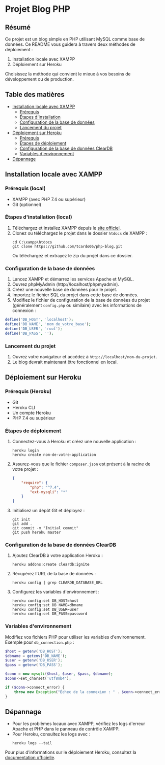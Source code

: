 # Projet Blog PHP

## Résumé

Ce projet est un blog simple en PHP utilisant MySQL comme base de données. Ce README vous guidera à travers deux méthodes de déploiement :

1. Installation locale avec XAMPP
2. Déploiement sur Heroku

Choisissez la méthode qui convient le mieux à vos besoins de développement ou de production.

## Table des matières

- [Installation locale avec XAMPP](#installation-locale-avec-xampp)
  - [Prérequis](#prérequis-local)
  - [Étapes d'installation](#étapes-dinstallation-local)
  - [Configuration de la base de données](#configuration-de-la-base-de-données)
  - [Lancement du projet](#lancement-du-projet)
- [Déploiement sur Heroku](#déploiement-sur-heroku)
  - [Prérequis](#prérequis-heroku)
  - [Étapes de déploiement](#étapes-de-déploiement)
  - [Configuration de la base de données ClearDB](#configuration-de-la-base-de-données-cleardb)
  - [Variables d'environnement](#variables-denvironnement)
- [Dépannage](#dépannage)

## Installation locale avec XAMPP

### Prérequis (local)

- XAMPP (avec PHP 7.4 ou supérieur)
- Git (optionnel)

### Étapes d'installation (local)

1. Téléchargez et installez XAMPP depuis le [site officiel](https://www.apachefriends.org/index.html).
2. Clonez ou téléchargez le projet dans le dossier `htdocs` de XAMPP :
   ```
   cd C:\xampp\htdocs
   git clone https://github.com/tcardo06/php-blog.git
   ```
   Ou téléchargez et extrayez le zip du projet dans ce dossier.

### Configuration de la base de données

1. Lancez XAMPP et démarrez les services Apache et MySQL.
2. Ouvrez phpMyAdmin (http://localhost/phpmyadmin).
3. Créez une nouvelle base de données pour le projet.
4. Importez le fichier SQL du projet dans cette base de données.
5. Modifiez le fichier de configuration de la base de données du projet (généralement `config.php` ou similaire) avec les informations de connexion :

```php
define('DB_HOST', 'localhost');
define('DB_NAME', 'nom_de_votre_base');
define('DB_USER', 'root');
define('DB_PASS', '');
```

### Lancement du projet

1. Ouvrez votre navigateur et accédez à `http://localhost/nom-du-projet`.
2. Le blog devrait maintenant être fonctionnel en local.

## Déploiement sur Heroku

### Prérequis (Heroku)

- Git
- Heroku CLI
- Un compte Heroku
- PHP 7.4 ou supérieur

### Étapes de déploiement

1. Connectez-vous à Heroku et créez une nouvelle application :
   ```
   heroku login
   heroku create nom-de-votre-application
   ```

2. Assurez-vous que le fichier `composer.json` est présent à la racine de votre projet :
   ```json
   {
       "require": {
           "php": "^7.4",
           "ext-mysqli": "*"
       }
   }
   ```

3. Initialisez un dépôt Git et déployez :
   ```
   git init
   git add .
   git commit -m "Initial commit"
   git push heroku master
   ```

### Configuration de la base de données ClearDB

1. Ajoutez ClearDB à votre application Heroku :
   ```
   heroku addons:create cleardb:ignite
   ```

2. Récupérez l'URL de la base de données :
   ```
   heroku config | grep CLEARDB_DATABASE_URL
   ```

3. Configurez les variables d'environnement :
   ```
   heroku config:set DB_HOST=host
   heroku config:set DB_NAME=dbname
   heroku config:set DB_USER=user
   heroku config:set DB_PASS=password
   ```

### Variables d'environnement

Modifiez vos fichiers PHP pour utiliser les variables d'environnement. Exemple pour `db_connection.php` :

```php
$host = getenv('DB_HOST');
$dbname = getenv('DB_NAME');
$user = getenv('DB_USER');
$pass = getenv('DB_PASS');

$conn = new mysqli($host, $user, $pass, $dbname);
$conn->set_charset('utf8mb4');

if ($conn->connect_error) {
    throw new Exception("Échec de la connexion : " . $conn->connect_error);
}
```

## Dépannage

- Pour les problèmes locaux avec XAMPP, vérifiez les logs d'erreur Apache et PHP dans le panneau de contrôle XAMPP.
- Pour Heroku, consultez les logs avec :
  ```
  heroku logs --tail
  ```

Pour plus d'informations sur le déploiement Heroku, consultez la [documentation officielle](https://devcenter.heroku.com/).
